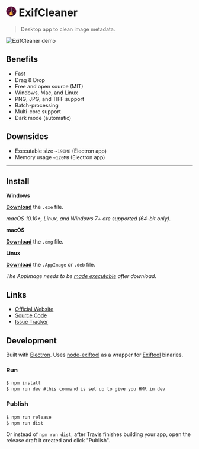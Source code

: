 # <img src="static/icon.png" height=27 alt="ExifCleaner Logo"> ExifCleaner

> Desktop app to clean image metadata.

![ExifCleaner demo](https://user-images.githubusercontent.com/28652/71770980-f04e8b80-2f2b-11ea-90f1-4393ec57adc0.gif)

## Benefits

- Fast
- Drag & Drop
- Free and open source (MIT)
- Windows, Mac, and Linux
- PNG, JPG, and TIFF support
- Batch-processing
- Multi-core support
- Dark mode (automatic)

## Downsides

- Executable size `~190MB` (Electron app)
- Memory usage `~120MB` (Electron app)

---

## Install

**Windows**

[**Download**](https://github.com/szTheory/exifcleaner/releases/latest) the `.exe` file.

_macOS 10.10+, Linux, and Windows 7+ are supported (64-bit only)._

**macOS**

[**Download**](https://github.com/szTheory/exifcleaner/releases/latest) the `.dmg` file.

**Linux**

[**Download**](https://github.com/szTheory/exifcleaner/releases/latest) the `.AppImage` or `.deb` file.

_The AppImage needs to be [made executable](http://discourse.appimage.org/t/how-to-make-an-appimage-executable/80) after download._

## Links

- [Official Website](https://exifcleaner.com)
- [Source Code](https://github.com/szTheory/exifcleaner)
- [Issue Tracker](https://github.com/szTheory/exifcleaner/issues)

## Development

Built with [Electron](https://electronjs.org). Uses [node-exiftool](https://www.npmjs.com/package/node-exiftool) as a wrapper for [Exiftool](https://exiftool.org/) binaries.

### Run

```
$ npm install
$ npm run dev #this command is set up to give you HMR in dev
```

### Publish

```
$ npm run release
$ npm run dist
```

Or instead of `npm run dist`, after Travis finishes building your app, open the release draft it created and click "Publish".
